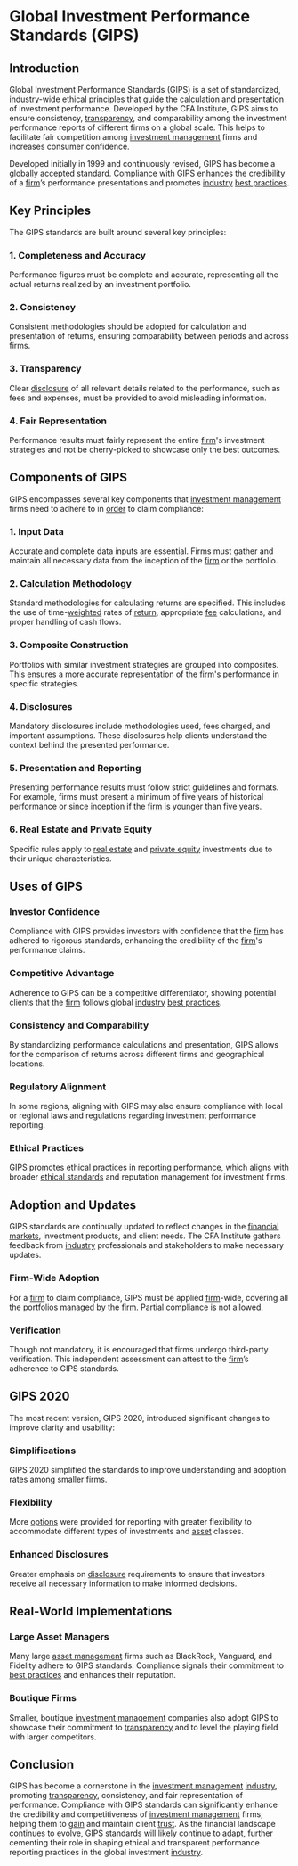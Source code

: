 # Global Investment Performance Standards (GIPS)

## Introduction
Global Investment Performance Standards (GIPS) is a set of standardized, [industry](../i/industry.md)-wide ethical principles that guide the calculation and presentation of investment performance. Developed by the CFA Institute, GIPS aims to ensure consistency, [transparency](../t/transparency.md), and comparability among the investment performance reports of different firms on a global scale. This helps to facilitate fair competition among [investment management](../i/investment_management.md) firms and increases consumer confidence.

Developed initially in 1999 and continuously revised, GIPS has become a globally accepted standard. Compliance with GIPS enhances the credibility of a [firm](../f/firm.md)’s performance presentations and promotes [industry](../i/industry.md) [best practices](../b/best_practices.md).

## Key Principles
The GIPS standards are built around several key principles:

### 1. Completeness and Accuracy
Performance figures must be complete and accurate, representing all the actual returns realized by an investment portfolio. 

### 2. Consistency
Consistent methodologies should be adopted for calculation and presentation of returns, ensuring comparability between periods and across firms.

### 3. Transparency
Clear [disclosure](../d/disclosure.md) of all relevant details related to the performance, such as fees and expenses, must be provided to avoid misleading information.

### 4. Fair Representation
Performance results must fairly represent the entire [firm](../f/firm.md)'s investment strategies and not be cherry-picked to showcase only the best outcomes.

## Components of GIPS
GIPS encompasses several key components that [investment management](../i/investment_management.md) firms need to adhere to in [order](../o/order.md) to claim compliance:

### 1. Input Data
Accurate and complete data inputs are essential. Firms must gather and maintain all necessary data from the inception of the [firm](../f/firm.md) or the portfolio.

### 2. Calculation Methodology
Standard methodologies for calculating returns are specified. This includes the use of time-[weighted](../w/weighted.md) rates of [return](../r/return.md), appropriate [fee](../f/fee.md) calculations, and proper handling of cash flows.

### 3. Composite Construction
Portfolios with similar investment strategies are grouped into composites. This ensures a more accurate representation of the [firm](../f/firm.md)'s performance in specific strategies.

### 4. Disclosures
Mandatory disclosures include methodologies used, fees charged, and important assumptions. These disclosures help clients understand the context behind the presented performance.

### 5. Presentation and Reporting
Presenting performance results must follow strict guidelines and formats. For example, firms must present a minimum of five years of historical performance or since inception if the [firm](../f/firm.md) is younger than five years.

### 6. Real Estate and Private Equity
Specific rules apply to [real estate](../r/real_estate.md) and [private equity](../p/private_equity.md) investments due to their unique characteristics.

## Uses of GIPS
### Investor Confidence
Compliance with GIPS provides investors with confidence that the [firm](../f/firm.md) has adhered to rigorous standards, enhancing the credibility of the [firm](../f/firm.md)'s performance claims.

### Competitive Advantage
Adherence to GIPS can be a competitive differentiator, showing potential clients that the [firm](../f/firm.md) follows global [industry](../i/industry.md) [best practices](../b/best_practices.md).

### Consistency and Comparability
By standardizing performance calculations and presentation, GIPS allows for the comparison of returns across different firms and geographical locations.

### Regulatory Alignment
In some regions, aligning with GIPS may also ensure compliance with local or regional laws and regulations regarding investment performance reporting.

### Ethical Practices
GIPS promotes ethical practices in reporting performance, which aligns with broader [ethical standards](../e/ethical_standards_in_trading.md) and reputation management for investment firms.

## Adoption and Updates
GIPS standards are continually updated to reflect changes in the [financial markets](../f/financial_market.md), investment products, and client needs. The CFA Institute gathers feedback from [industry](../i/industry.md) professionals and stakeholders to make necessary updates.

### Firm-Wide Adoption
For a [firm](../f/firm.md) to claim compliance, GIPS must be applied [firm](../f/firm.md)-wide, covering all the portfolios managed by the [firm](../f/firm.md). Partial compliance is not allowed.

### Verification
Though not mandatory, it is encouraged that firms undergo third-party verification. This independent assessment can attest to the [firm](../f/firm.md)’s adherence to GIPS standards.

## GIPS 2020
The most recent version, GIPS 2020, introduced significant changes to improve clarity and usability:

### Simplifications
GIPS 2020 simplified the standards to improve understanding and adoption rates among smaller firms.

### Flexibility
More [options](../o/options.md) were provided for reporting with greater flexibility to accommodate different types of investments and [asset](../a/asset.md) classes.

### Enhanced Disclosures
Greater emphasis on [disclosure](../d/disclosure.md) requirements to ensure that investors receive all necessary information to make informed decisions.

## Real-World Implementations
### Large Asset Managers
Many large [asset management](../a/asset_management.md) firms such as BlackRock, Vanguard, and Fidelity adhere to GIPS standards. Compliance signals their commitment to [best practices](../b/best_practices.md) and enhances their reputation.

### Boutique Firms
Smaller, boutique [investment management](../i/investment_management.md) companies also adopt GIPS to showcase their commitment to [transparency](../t/transparency.md) and to level the playing field with larger competitors.

## Conclusion
GIPS has become a cornerstone in the [investment management](../i/investment_management.md) [industry](../i/industry.md), promoting [transparency](../t/transparency.md), consistency, and fair representation of performance. Compliance with GIPS standards can significantly enhance the credibility and competitiveness of [investment management](../i/investment_management.md) firms, helping them to [gain](../g/gain.md) and maintain client [trust](../t/trust.md). As the financial landscape continues to evolve, GIPS standards [will](../w/will.md) likely continue to adapt, further cementing their role in shaping ethical and transparent performance reporting practices in the global investment [industry](../i/industry.md).
